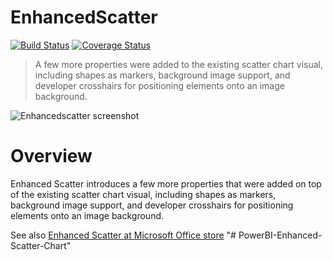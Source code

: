# EnhancedScatter
[![Build Status](https://travis-ci.org/Microsoft/powerbi-visuals-enhancedscatter.svg?branch=master)](https://travis-ci.org/Microsoft/powerbi-visuals-enhancedscatter) [![Coverage Status](https://coveralls.io/repos/github/Microsoft/powerbi-visuals-enhancedscatter/badge.svg?branch=master)](https://coveralls.io/github/Microsoft/powerbi-visuals-enhancedscatter?branch=master)

> A few more properties were added to the existing scatter chart visual, including shapes as markers, background image support, and developer crosshairs for positioning elements onto an image background.

![Enhancedscatter screenshot](https://az158878.vo.msecnd.net/marketing/Partner_21474836617/Product_42949680583/Asset_0cad021d-23b9-448a-91f1-335124efa05d/EnhancedScatterscreenshot1.png)

# Overview
Enhanced Scatter introduces a few more properties that were added on top of the existing scatter chart visual, including shapes as markers, background image support, and developer crosshairs for positioning elements onto an image background.

See also [Enhanced Scatter at Microsoft Office store](https://store.office.com/en-us/app.aspx?assetid=WA104380762&sourcecorrid=dfd34541-621e-4f3b-a6ab-398e528af4ab&searchapppos=0&ui=en-US&rs=en-US&ad=US&appredirect=false)
"# PowerBI-Enhanced-Scatter-Chart" 
